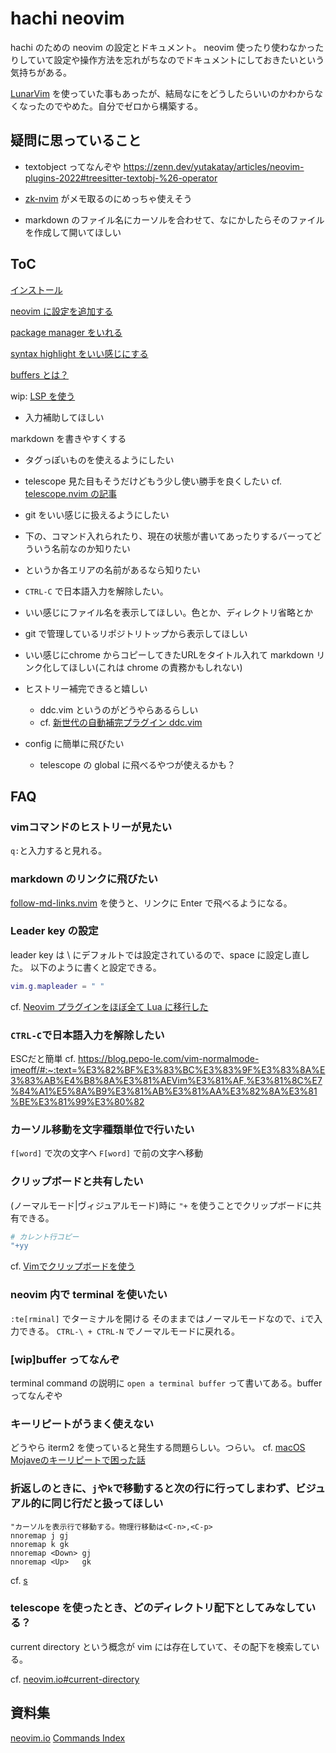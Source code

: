 # hachi neovim
hachi のための neovim の設定とドキュメント。
neovim 使ったり使わなかったりしていて設定や操作方法を忘れがちなのでドキュメントにしておきたいという気持ちがある。

[LunarVim](https://www.lunarvim.org/) を使っていた事もあったが、結局なにをどうしたらいいのかわからなくなったのでやめた。自分でゼロから構築する。

## 疑問に思っていること
- textobject ってなんぞや
https://zenn.dev/yutakatay/articles/neovim-plugins-2022#treesitter-textobj-%26-operator

- [zk-nvim](https://github.com/mickael-menu/zk-nvim) がメモ取るのにめっちゃ使えそう
- markdown のファイル名にカーソルを合わせて、なにかしたらそのファイルを作成して開いてほしい

## ToC
[インストール](docs/setup.md)

[neovim に設定を追加する](docs/add_configuration_to_neovim.md)

[package manager をいれる](docs/install_package_manager.md)

[syntax highlight をいい感じにする](docs/syntax_highlight.md)

[buffers とは？](docs/what-is-buffers.md)

wip: [LSP を使う](docs/use-lsp.md)
- 入力補助してほしい

markdown を書きやすくする
- タグっぽいものを使えるようにしたい
- telescope 見た目もそうだけどもう少し使い勝手を良くしたい cf. [telescope.nvim の記事](https://dev.classmethod.jp/articles/nvim_telescope/)
- git をいい感じに扱えるようにしたい

- 下の、コマンド入れられたり、現在の状態が書いてあったりするバーってどういう名前なのか知りたい
- というか各エリアの名前があるなら知りたい
- `CTRL-C` で日本語入力を解除したい。
- いい感じにファイル名を表示してほしい。色とか、ディレクトリ省略とか
- git で管理しているリポジトリトップから表示してほしい
- いい感じにchrome からコピーしてきたURLをタイトル入れて markdown リンク化してほしい(これは chrome の責務かもしれない)
- ヒストリー補完できると嬉しい
  - ddc.vim というのがどうやらあるらしい
  - cf. [新世代の自動補完プラグイン ddc.vim](https://zenn.dev/shougo/articles/ddc-vim-beta)

- config に簡単に飛びたい
  - telescope の global に飛べるやつが使えるかも？

## FAQ

### vimコマンドのヒストリーが見たい
`q:`と入力すると見れる。

### markdown のリンクに飛びたい
[follow-md-links.nvim](https://github.com/jghauser/follow-md-links.nvim) を使うと、リンクに Enter で飛べるようになる。

### Leader key の設定
leader key は \ にデフォルトでは設定されているので、space に設定し直した。
以下のように書くと設定できる。

```lua
vim.g.mapleader = " "
```

cf. [Neovim プラグインをほぼ全て Lua に移行した](https://zenn.dev/acro5piano/articles/c764669236eb0f)


### `CTRL-C`で日本語入力を解除したい
ESCだと簡単
cf. https://blog.pepo-le.com/vim-normalmode-imeoff/#:~:text=%E3%82%BF%E3%83%BC%E3%83%9F%E3%83%8A%E3%83%AB%E4%B8%8A%E3%81%AEVim%E3%81%AF,%E3%81%8C%E7%84%A1%E5%8A%B9%E3%81%AB%E3%81%AA%E3%82%8A%E3%81%BE%E3%81%99%E3%80%82



### カーソル移動を文字種類単位で行いたい
`f[word]` で次の文字へ `F[word]` で前の文字へ移動


### クリップボードと共有したい
(ノーマルモード|ヴィジュアルモード)時に `"+` を使うことでクリップボードに共有できる。
```sh
# カレント行コピー
"+yy
```

cf. [Vimでクリップボードを使う](https://psipsina.jp/note/vim/neovim_clipboard.html)
### neovim 内で terminal を使いたい
`:te[rminal]` でターミナルを開ける
そのままではノーマルモードなので、`i`で入力できる。
`CTRL-\ + CTRL-N` でノーマルモードに戻れる。


### [wip]buffer ってなんぞ
terminal command の説明に `open a terminal buffer` って書いてある。buffer ってなんぞや

### キーリピートがうまく使えない
どうやら iterm2 を使っていると発生する問題らしい。つらい。
cf. [macOS Mojaveのキーリピートで困った話](https://blog.nijohando.jp/post/mojave-key-repeat-problem/)


### 折返しのときに、`j`や`k`で移動すると次の行に行ってしまわず、ビジュアル的に同じ行だと扱ってほしい

```vimrc
"カーソルを表示行で移動する。物理行移動は<C-n>,<C-p>
nnoremap j gj
nnoremap k gk
nnoremap <Down> gj
nnoremap <Up>   gk
```

cf. [s](https://thata.hatenadiary.org/entry/20100606/1275796513)

### telescope を使ったとき、どのディレクトリ配下としてみなしている？
current directory という概念が vim には存在していて、その配下を検索している。

cf. [neovim.io#current-directory](https://neovim.io/doc/user/editing.html#current-directory)


## 資料集
[neovim.io](https://neovim.io/)
[Commands Index](https://neovim.io/doc/user/vimindex.html)







